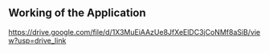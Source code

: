 ## Working of the Application

https://drive.google.com/file/d/1X3MuEiAAzUe8JfXeElDC3jCoNMf8aSiB/view?usp=drive_link
